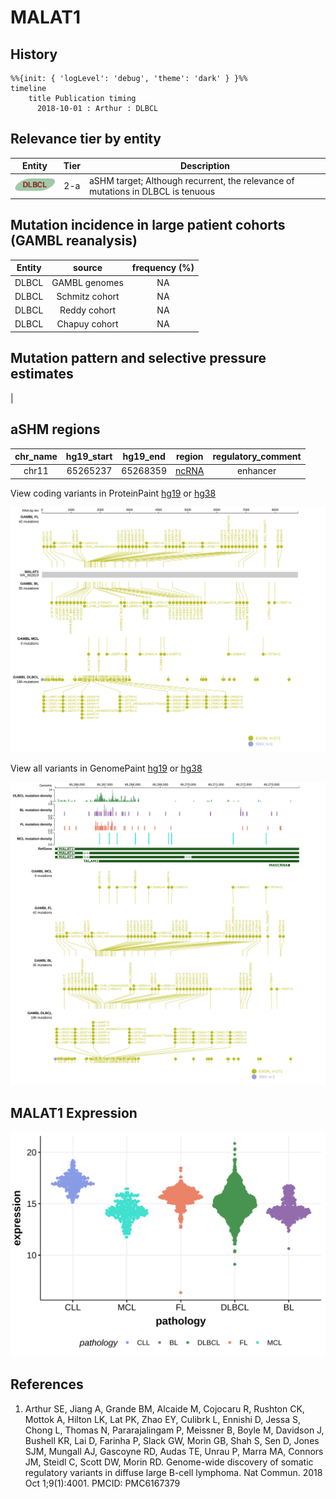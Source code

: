 # MALAT1

## History
```mermaid
%%{init: { 'logLevel': 'debug', 'theme': 'dark' } }%%
timeline
    title Publication timing
      2018-10-01 : Arthur : DLBCL
```

## Relevance tier by entity

|Entity|Tier|Description                              |
|:------:|:----:|-----------------------------------------|
|![DLBCL](images/icons/DLBCL_tier2.png) |2-a | aSHM target; Although recurrent, the relevance of mutations in DLBCL is tenuous |

## Mutation incidence in large patient cohorts (GAMBL reanalysis)

|Entity|source        |frequency (%)|
|:------:|:--------------:|:-------------:|
|DLBCL |GAMBL genomes |NA           |
|DLBCL |Schmitz cohort|NA           |
|DLBCL |Reddy cohort  |NA           |
|DLBCL |Chapuy cohort |NA           |

## Mutation pattern and selective pressure estimates

|

## aSHM regions

|chr_name|hg19_start|hg19_end|region                                                                                      |regulatory_comment|
|:--------:|:----------:|:--------:|:--------------------------------------------------------------------------------------------:|:------------------:|
|chr11   |65265237  |65268359|[ncRNA](https://genome.ucsc.edu/s/rdmorin/GAMBL%20hg19?position=chr11%3A65265237%2D65268359)|enhancer          |


View coding variants in ProteinPaint [hg19](https://morinlab.github.io/LLMPP/GAMBL/MALAT1_protein.html)  or [hg38](https://morinlab.github.io/LLMPP/GAMBL/MALAT1_protein_hg38.html)

![](images/proteinpaint/MALAT1_NR_002819.svg)

View all variants in GenomePaint [hg19](https://morinlab.github.io/LLMPP/GAMBL/MALAT1.html)  or [hg38](https://morinlab.github.io/LLMPP/GAMBL/MALAT1_hg38.html)

![](images/proteinpaint/MALAT1.svg)

## MALAT1 Expression
![](images/gene_expression/MALAT1_by_pathology.svg)
<!-- ORIGIN: arthurGenomewideDiscoverySomatic2018 -->
<!-- DLBCL: arthurGenomewideDiscoverySomatic2018 -->

## References
1.  Arthur SE, Jiang A, Grande BM, Alcaide M, Cojocaru R, Rushton CK, Mottok A, Hilton LK, Lat PK, Zhao EY, Culibrk L, Ennishi D, Jessa S, Chong L, Thomas N, Pararajalingam P, Meissner B, Boyle M, Davidson J, Bushell KR, Lai D, Farinha P, Slack GW, Morin GB, Shah S, Sen D, Jones SJM, Mungall AJ, Gascoyne RD, Audas TE, Unrau P, Marra MA, Connors JM, Steidl C, Scott DW, Morin RD. Genome-wide discovery of somatic regulatory variants in diffuse large B-cell lymphoma. Nat Commun. 2018 Oct 1;9(1):4001. PMCID: PMC6167379
